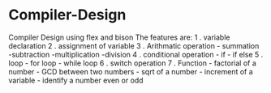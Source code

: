 # Compiler-Design
Compiler Design using flex and bison
The features are:
1 . variable declaration
2 . assignment of variable
3 . Arithmatic operation
    - summation
    -subtraction
    -multiplication
    -division
4 . conditional operation
    - if
    - if else
5 . loop
    - for loop
    - while loop
6 . switch operation
7 . Function
    - factorial of a number
    - GCD between two numbers
    - sqrt of a number
    - increment of a variable
    - identify a number even or odd
